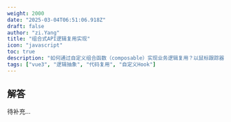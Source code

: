 ```yaml
---
weight: 2000
date: "2025-03-04T06:51:06.918Z"
draft: false
author: "zi.Yang"
title: "组合式API逻辑复用实现"
icon: "javascript"
toc: true
description: "如何通过自定义组合函数（composable）实现业务逻辑复用？以鼠标跟踪器或API请求为例，演示将逻辑抽取为独立函数并在多个组件中复用的完整流程。"
tags: ["vue3", "逻辑抽象", "代码复用", "自定义Hook"]
---
```


## 解答

待补充...
